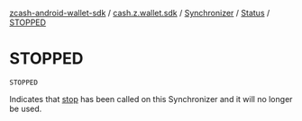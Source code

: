 [zcash-android-wallet-sdk](../../../index.md) / [cash.z.wallet.sdk](../../index.md) / [Synchronizer](../index.md) / [Status](index.md) / [STOPPED](./-s-t-o-p-p-e-d.md)

# STOPPED

`STOPPED`

Indicates that [stop](../stop.md) has been called on this Synchronizer and it will no longer be used.

